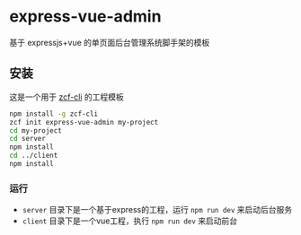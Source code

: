 # express-vue-admin

基于 expressjs+vue 的单页面后台管理系统脚手架的模板

## 安装

这是一个用于 [zcf-cli](https://github.com/abeet/zcf-cli.git) 的工程模板

``` bash
npm install -g zcf-cli
zcf init express-vue-admin my-project
cd my-project
cd server
npm install
cd ../client
npm install
```

### 运行

- `server` 目录下是一个基于express的工程，运行 `npm run dev` 来启动后台服务
- `client` 目录下是一个vue工程，执行 `npm run dev` 来启动前台

